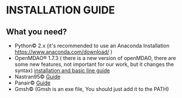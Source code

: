 # INSTALLATION GUIDE
## What you need?
* Python© 2.x (it's recommended to use an Anaconda Installation https://www.anaconda.com/download/ )
* OpenMDAO® 1.7.3 ( there is a new version of openMDAO, there are some new features, not important for our work, but it changes the syntax) [installation and basic line guide](https://github.com/NitroCortex/Aeroelastic-Optimization/blob/master/Tutorial/Installation/openmdao.pdf )
* Nastran95© [Guide](https://github.com/NitroCortex/Aeroelastic-Optimization/blob/master/Tutorial/Installation/Nastran95_Installation_Guide_for_Windows.pdf) 
* Panair© [Guide](https://github.com/NitroCortex/Aeroelastic-Optimization/blob/master/Tutorial/Installation/Panair_Panim_installation_guide.pdf)
* Gmsh© (Gmsh is an exe file, You should just add it to the PATH)
